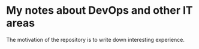 # My notes about DevOps and other IT areas
The motivation of the repository is to write down interesting experience.
